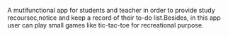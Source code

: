 A mutifunctional app for students and teacher in order to provide study recoursec,notice and keep a record of their to-do list.Besides, in this app user can play small games like tic-tac-toe for recreational purpose.
